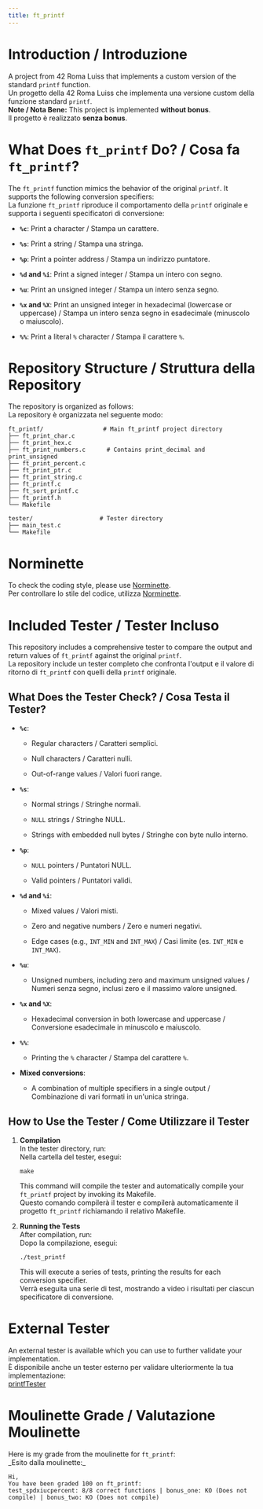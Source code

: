 ```yaml
---
title: ft_printf
---
```


# Introduction / Introduzione

A project from 42 Roma Luiss that implements a custom version of the
standard `printf` function.\
Un progetto della 42 Roma Luiss che implementa una versione custom della
funzione standard `printf`.\
**Note / Nota Bene:** This project is implemented **without bonus**.\
Il progetto è realizzato **senza bonus**.

# What Does `ft_printf` Do? / Cosa fa `ft_printf`?

The `ft_printf` function mimics the behavior of the original `printf`.
It supports the following conversion specifiers:\
La funzione `ft_printf` riproduce il comportamento della `printf`
originale e supporta i seguenti specificatori di conversione:

-   **`%c`**: Print a character / Stampa un carattere.

-   **`%s`**: Print a string / Stampa una stringa.

-   **`%p`**: Print a pointer address / Stampa un indirizzo puntatore.

-   **`%d` and `%i`**: Print a signed integer / Stampa un intero con
    segno.

-   **`%u`**: Print an unsigned integer / Stampa un intero senza segno.

-   **`%x` and `%X`**: Print an unsigned integer in hexadecimal
    (lowercase or uppercase) / Stampa un intero senza segno in
    esadecimale (minuscolo o maiuscolo).

-   **`%%`**: Print a literal `%` character / Stampa il carattere `%`.

# Repository Structure / Struttura della Repository

The repository is organized as follows:\
La repository è organizzata nel seguente modo:

    ft_printf/                 # Main ft_printf project directory
    ├── ft_print_char.c
    ├── ft_print_hex.c
    ├── ft_print_numbers.c      # Contains print_decimal and print_unsigned
    ├── ft_print_percent.c
    ├── ft_print_ptr.c
    ├── ft_print_string.c
    ├── ft_printf.c
    ├── ft_sort_printf.c
    ├── ft_printf.h
    └── Makefile

    tester/                   # Tester directory
    ├── main_test.c
    └── Makefile

# Norminette

To check the coding style, please use
[Norminette](https://github.com/42School/norminette).\
Per controllare lo stile del codice, utilizza
[Norminette](https://github.com/42School/norminette).

# Included Tester / Tester Incluso

This repository includes a comprehensive tester to compare the output
and return values of `ft_printf` against the original `printf`.\
La repository include un tester completo che confronta l'output e il
valore di ritorno di `ft_printf` con quelli della `printf` originale.

## What Does the Tester Check? / Cosa Testa il Tester?

-   **`%c`**:

    -   Regular characters / Caratteri semplici.

    -   Null characters / Caratteri nulli.

    -   Out-of-range values / Valori fuori range.

-   **`%s`**:

    -   Normal strings / Stringhe normali.

    -   `NULL` strings / Stringhe NULL.

    -   Strings with embedded null bytes / Stringhe con byte nullo
        interno.

-   **`%p`**:

    -   `NULL` pointers / Puntatori NULL.

    -   Valid pointers / Puntatori validi.

-   **`%d` and `%i`**:

    -   Mixed values / Valori misti.

    -   Zero and negative numbers / Zero e numeri negativi.

    -   Edge cases (e.g., `INT_MIN` and `INT_MAX`) / Casi limite (es.
        `INT_MIN` e `INT_MAX`).

-   **`%u`**:

    -   Unsigned numbers, including zero and maximum unsigned values /
        Numeri senza segno, inclusi zero e il massimo valore unsigned.

-   **`%x` and `%X`**:

    -   Hexadecimal conversion in both lowercase and uppercase /
        Conversione esadecimale in minuscolo e maiuscolo.

-   **`%%`**:

    -   Printing the `%` character / Stampa del carattere `%`.

-   **Mixed conversions**:

    -   A combination of multiple specifiers in a single output /
        Combinazione di vari formati in un'unica stringa.

## How to Use the Tester / Come Utilizzare il Tester

1.  **Compilation**\
    In the tester directory, run:\
    Nella cartella del tester, esegui:

        make

    This command will compile the tester and automatically compile your
    `ft_printf` project by invoking its Makefile.\
    Questo comando compilerà il tester e compilerà automaticamente il
    progetto `ft_printf` richiamando il relativo Makefile.

2.  **Running the Tests**\
    After compilation, run:\
    Dopo la compilazione, esegui:

        ./test_printf

    This will execute a series of tests, printing the results for each
    conversion specifier.\
    Verrà eseguita una serie di test, mostrando a video i risultati per
    ciascun specificatore di conversione.

# External Tester

An external tester is available which you can use to further validate
your implementation.\
È disponibile anche un tester esterno per validare ulteriormente la tua
implementazione:\
[printfTester](https://github.com/Tripouille/printfTester.git)

# Moulinette Grade / Valutazione Moulinette

Here is my grade from the moulinette for `ft_printf`:\
\_Esito dalla moulinette:\_

    Hi,
    You have been graded 100 on ft_printf:
    test_spdxiucpercent: 8/8 correct functions | bonus_one: KO (Does not compile) | bonus_two: KO (Does not compile)
